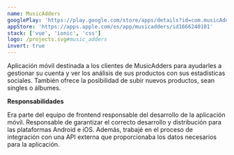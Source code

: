```yaml
---
name: MusicAdders
googlePlay: 'https://play.google.com/store/apps/details?id=com.musicAdders'
appStore: 'https://apps.apple.com/es/app/musicadders/id1666240101'
stack: ['vue', 'ionic', 'css']
logo: /projects.svg#music_adders
invert: true
---
```


Aplicación móvil destinada a los clientes de MusicAdders para ayudarles a gestionar
su cuenta y ver los análisis de sus productos con sus estadísticas sociales. También
ofrece la posibilidad de subir nuevos productos, sean singles o álbumes.

<b>Responsabilidades</b>

Era parte del equipo de frontend responsable del desarrollo de la aplicación móvil.
Responsable de garantizar el correcto desarrollo y distribución para las plataformas
Android e iOS. Además, trabajé en el proceso de integración con una API externa que
proporcionaba los datos necesarios para la aplicación.
